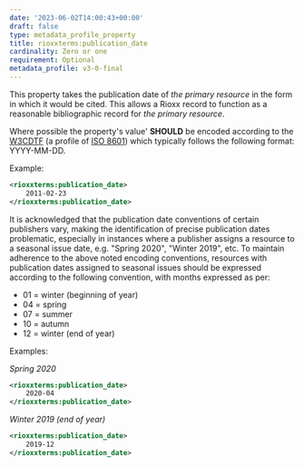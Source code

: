 ```yaml
---
date: '2023-06-02T14:00:43+00:00'
draft: false
type: metadata_profile_property
title: rioxxterms:publication_date
cardinality: Zero or one
requirement: Optional
metadata_profile: v3-0-final
---
```

This property takes the publication date of *the primary resource* in the form in which it would be cited. This allows a Rioxx record to function as a reasonable bibliographic record for *the primary resource*. 

Where possible the property's value' **SHOULD** be encoded according to the [W3CDTF](https://www.w3.org/TR/NOTE-datetime) (a profile of [ISO 8601](https://www.iso.org/standard/40874.html)) which typically follows the following format: YYYY-MM-DD. 

Example:
```xml
<rioxxterms:publication_date>
    2011-02-23
</rioxxterms:publication_date>
```

It is acknowledged that the publication date conventions of certain publishers vary, making the identification of precise publication dates problematic, especially in instances where a publisher assigns a resource to a seasonal issue date, e.g. "Spring 2020", "Winter 2019", etc. To maintain adherence to the above noted encoding conventions, resources with publication dates assigned to seasonal issues should be expressed according to the following convention, with months expressed as per:

- 01 = winter (beginning of year)
- 04 = spring
- 07 = summer
- 10 = autumn
- 12 = winter (end of year)

Examples:

*Spring 2020*

```xml
<rioxxterms:publication_date>
    2020-04
</rioxxterms:publication_date>
```

*Winter 2019 (end of year)*

```xml
<rioxxterms:publication_date>
    2019-12
</rioxxterms:publication_date>
```


